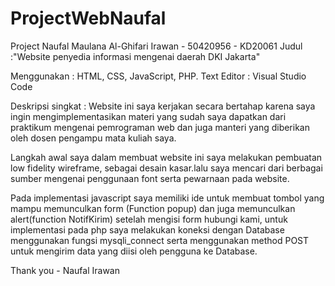 # ProjectWebNaufal
Project Naufal Maulana Al-Ghifari Irawan - 50420956 - KD20061
Judul :"Website penyedia informasi mengenai daerah DKI Jakarta"

Menggunakan : HTML, CSS, JavaScript, PHP.
Text Editor : Visual Studio Code

Deskripsi singkat :
Website ini saya kerjakan secara bertahap karena saya ingin mengimplementasikan materi yang sudah
saya dapatkan dari praktikum mengenai pemrograman web dan juga manteri yang diberikan oleh dosen pengampu mata kuliah saya.

Langkah awal saya dalam membuat website ini saya melakukan pembuatan low fidelity wireframe, sebagai desain kasar.lalu saya mencari dari berbagai sumber mengenai penggunaan font serta pewarnaan pada website.

Pada implementasi javascript saya memiliki ide untuk membuat tombol yang mampu memunculkan form (Function popup) dan juga memunculkan alert(function NotifKirim) setelah mengisi form hubungi kami, untuk implementasi pada php saya melakukan koneksi dengan Database menggunakan fungsi mysqli_connect serta menggunakan method POST untuk mengirim data yang diisi oleh pengguna ke Database.

Thank you - Naufal Irawan